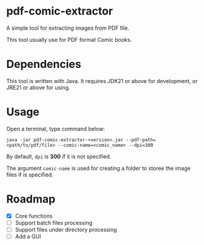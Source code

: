 # pdf-comic-extractor

A simple tool for extracting images from PDF file.

This tool usually use for PDF format Comic books.

# Dependencies

This tool is written with Java. It requires JDK21 or above for development, or JRE21 or above for using.

# Usage

Open a terminal, type command below:

```shell
java -jar pdf-comic-extractor-<version>.jar --pdf-path=<path/to/pdf/file> --comic-name=<comic_name> --dpi=300
```

By default, `dpi` is **300** if it is not specified.

The argument `comic-name` is used for creating a folder to storee the image files if is specified.

# Roadmap

- [x] Core functions
- [ ] Support batch files processing
- [ ] Support files under directory processing
- [ ] Add a GUI

